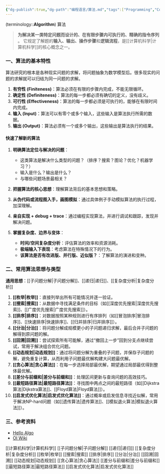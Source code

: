 ```yaml
---
{"dg-publish":true,"dg-path":"编程语言/算法.md","tags":["Programming","ComputerScience"],"permalink":"/编程语言/算法/","dgPassFrontmatter":true,"noteIcon":"","created":"2025-01-08T23:23:52.000+08:00","updated":"2025-09-03T10:09:21.000+08:00"}
---
```


(terminology::**Algorithm**) 算法

> **为解决某一类特定问题而设计的、在有限步骤内可执行的、精确的指令序列** 。
> 它规定了解题的**输入、输出、操作步骤**和**逻辑流程**，是[[计算机科学\|计算机科学]]的核心概念之一。

### 一、算法的基本特性

算法研究的根本是各种现实问题的求解，将问题抽象为数学模型后。很多现实的问题的求解就可以归结为同一问题的求解。

1.  **有穷性 (Finiteness)**：算法必须在有限的步骤内完成，不能无限循环。
2.  **确定性 (Definiteness)**：算法的每一步都必须有确切的定义，没有歧义。
3.  **可行性 (Effectiveness)**：算法的每一步都必须是可执行的，能够在有限时间内完成。
4.  **输入 (Input)**：算法可以有零个或多个输入，这些输入是算法执行所需的数据。
5.  **输出 (Output)**：算法必须有一个或多个输出，这些输出是算法执行的结果。

#### 快速了解新的算法

1.  **明确算法定位与解决的问题**：
    -   这类算法是解决什么类型的问题？（排序？搜索？图论？优化？机器学习？）
    -   输入是什么？输出是什么？
    -   与哪些问题场景最相关？

2.  **把握算法的核心思想**：理解算法背后的基本思想和策略。

3.  **从伪代码或流程图入手，画图模拟**：通过具体例子手动模拟算法的执行过程，加深理解。

4.  **亲自实现 + debug + trace**：通过编程实现算法，并进行调试和跟踪，发现并解决问题。

5.  **掌握复杂度、边界与变体**：
    -   **时间/空间复杂度分析**：评估算法的效率和资源消耗。
    -   **极端输入下表现**：考虑算法在特殊情况下的行为。
    -   **该算法是否有改进版、并行版、近似版？**：了解算法的演进和变种。

### 二、常用算法思想与类型

**通用思想**：[[子问题分解\|子问题分解]]、[[递归\|递归]]、[[复杂度分析\|复杂度分析]]

1.  **[[枚举\|枚举]]**：直接列举出所有可能情况并逐一验证。
2.  **[[搜索\|搜索]]**：从数据中寻找满足条件的目标（如[[深度优先搜索\|深度优先搜索]]、[[广度优先搜索\|广度优先搜索]]）。
3.  **[[排序\|排序]]**：对数据按照某种规则进行有序排列（如[[冒泡排序\|冒泡排序]]、[[快速排序\|快速排序]]、[[归并排序\|归并排序]]）。
4.  **[[分治\|分治]]**：将问题分解成规模更小的子问题递归求解，最后合并子问题的解得到原问题的解。
5.  **[[回溯\|回溯]]**：尝试探索所有可能解，通过“撤回上一步”回到分支点继续尝试，常用于解决组合优化问题。
6.  **[[动态规划\|动态规划]]**：通过将问题分解为重叠的子问题，并保存子问题的解，避免重复计算，从而利用子问题最优解构建大问题最优解。
7.  **[[贪心算法\|贪心算法]]**：在每一步选择局部最优解，期望通过局部最优得到整体最优解。
8.  **[[差分与前缀和\|差分与前缀和]]**：处理区间更新与查询问题的高效技巧。
9.  **[[最短路径算法\|最短路径算法]]**：寻找图中两点之间的最短路径（如[[Dijkstra算法\|Dijkstra算法]]、[[Floyd算法\|Floyd算法]]）。
10. **[[启发式优化算法\|启发式优化算法]]**：通过概率或启发信息寻找近似解，常用于解决NP-hard问题（如[[遗传算法\|遗传算法]]、[[模拟退火算法\|模拟退火算法]]）。

### 三、参考资料

-   [Hello Algo](https://www.hello-algo.com/)
-   [OI Wiki](https://oi-wiki.org/)

[[计算机科学\|计算机科学]]
[[子问题分解\|子问题分解]]
[[递归\|递归]]
[[复杂度分析\|复杂度分析]]
[[枚举\|枚举]]
[[搜索\|搜索]]
[[排序\|排序]]
[[分治\|分治]]
[[回溯\|回溯]]
[[动态规划\|动态规划]]
[[贪心算法\|贪心算法]]
[[差分与前缀和\|差分与前缀和]]
[[最短路径算法\|最短路径算法]]
[[启发式优化算法\|启发式优化算法]]